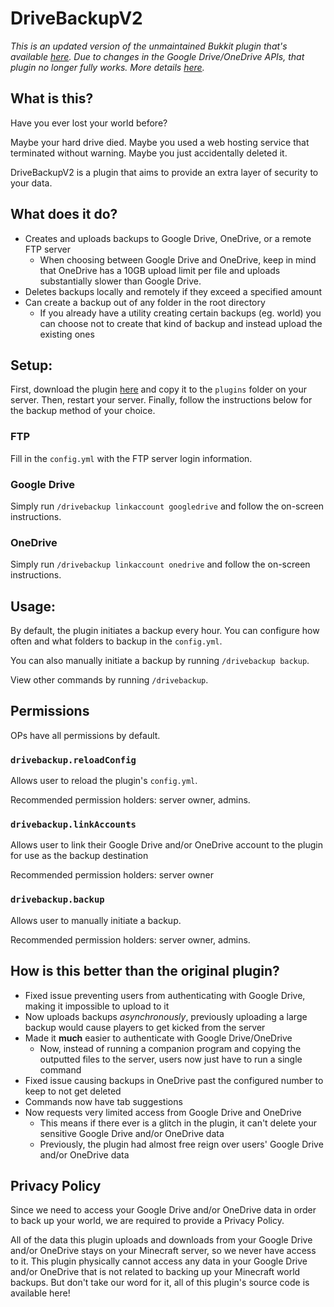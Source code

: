# DriveBackupV2

*This is an updated version of the unmaintained Bukkit plugin that's available [here](https://dev.bukkit.org/projects/drivebackup). Due to changes in the Google Drive/OneDrive APIs, that plugin no longer fully works. More details [here](https://github.com/MaxMaeder/DriveBackup#how-is-this-better-than-the-original-plugin).*

## What is this?
Have you ever lost your world before?

Maybe your hard drive died. Maybe you used a web hosting service that terminated without warning. Maybe you just accidentally deleted it.

DriveBackupV2 is a plugin that aims to provide an extra layer of security to your data.

## What does it do?
- Creates and uploads backups to Google Drive, OneDrive, or a remote FTP server
  - When choosing between Google Drive and OneDrive, keep in mind that OneDrive has a 10GB upload limit per file and uploads substantially slower than Google Drive.
- Deletes backups locally and remotely if they exceed a specified amount
- Can create a backup out of any folder in the root directory
  - If you already have a utility creating certain backups (eg. world) you can choose not to create that kind of backup and instead upload the existing ones

## Setup:
First, download the plugin [here](https://dev.bukkit.org/projects/drivebackupv2) and copy it to the `plugins` folder on your server. Then, restart your server. Finally, follow the instructions below for the backup method of your choice.

### FTP
Fill in the `config.yml` with the FTP server login information.

### Google Drive
Simply run `/drivebackup linkaccount googledrive` and follow the on-screen instructions.

### OneDrive
Simply run `/drivebackup linkaccount onedrive` and follow the on-screen instructions.

## Usage:
By default, the plugin initiates a backup every hour. You can configure how often and what folders to backup in the `config.yml`.

You can also manually initiate a backup by running `/drivebackup backup`.

View other commands by running `/drivebackup`.

## Permissions
OPs have all permissions by default.

### `drivebackup.reloadConfig`
Allows user to reload the plugin's `config.yml`.

Recommended permission holders: server owner, admins.

### `drivebackup.linkAccounts`
Allows user to link their Google Drive and/or OneDrive account to the plugin for use as the backup destination

Recommended permission holders: server owner

### `drivebackup.backup`
Allows user to manually initiate a backup.

Recommended permission holders: server owner, admins.

## How is this better than the original plugin?
- Fixed issue preventing users from authenticating with Google Drive, making it impossible to upload to it
- Now uploads backups *asynchronously*, previously uploading a large backup would cause players to get kicked from the server
- Made it **much** easier to authenticate with Google Drive/OneDrive
  - Now, instead of running a companion program and copying the outputted files to the server, users now just have to run a single command
- Fixed issue causing backups in OneDrive past the configured number to keep to not get deleted
- Commands now have tab suggestions
- Now requests very limited access from Google Drive and OneDrive
  - This means if there ever is a glitch in the plugin, it can't delete your sensitive Google Drive and/or OneDrive data
  - Previously, the plugin had almost free reign over users' Google Drive and/or OneDrive data

## Privacy Policy
Since we need to access your Google Drive and/or OneDrive data in order to back up your world, we are required to provide a Privacy Policy.
 
All of the data this plugin uploads and downloads from your Google Drive and/or OneDrive stays on your Minecraft server, so we never have access to it. This plugin physically cannot access any data in your Google Drive and/or OneDrive that is not related to backing up your Minecraft world backups. But don't take our word for it, all of this plugin's source code is available here!
